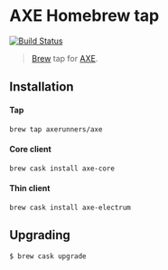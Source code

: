 # AXE Homebrew tap
[![Build Status](https://dev.azure.com/axerunners/homebrew/_apis/build/status/AXErunners.homebrew-axe?branchName=master)](https://dev.azure.com/axerunners/homebrew/_build/latest?definitionId=1&branchName=master)

> [Brew](https://github.com/Homebrew) tap for [AXE](https://github.com/axerunners/axe).

## Installation
#### Tap
```
brew tap axerunners/axe
```

#### Core client
```
brew cask install axe-core
```
#### Thin client
```
brew cask install axe-electrum
```

## Upgrading
```
$ brew cask upgrade
```
